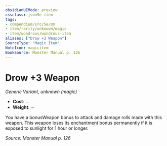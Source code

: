 ```yaml
---
obsidianUIMode: preview
cssclass: json5e-item
tags:
- compendium/src/5e/mm
- item/rarity/unknown/magic
- item/wondrous/wondrous-item
aliases: ["Drow +3 Weapon"]
SourceType: "Magic Item"
NoteIcon: magicitem
BookSource: Monster Manual p. 126
---
```

# Drow +3 Weapon
*Generic Variant, unknown (magic)*  

- **Cost**: ⏤
- **Weight**: ⏤

You have a bonusWeapon bonus to attack and damage rolls made with this weapon. This weapon loses its enchantment bonus permanently if it is exposed to sunlight for 1 hour or longer.

*Source: Monster Manual p. 126*